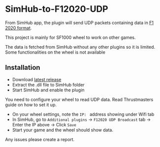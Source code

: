 # SimHub-to-F12020-UDP
From SimHub app, the plugin will send UDP packets containing data in [F1 2020 format](https://forums.codemasters.com/topic/50942-f1-2020-udp-specification/).

This project is mainly for SF1000 wheel to work on other games.

The data is fetched from SimHub without any other plugins so it is limited. Some functionalities on the wheel is not available

## Installation
- Download [latest release](/ducng99/SimHub-to-F12020-UDP/releases/latest)
- Extract the .dll file to SimHub folder
- Start SimHub and enable the plugin

You need to configure your wheel to read UDP data. Read Thrustmasters guide on how to set it up.

- On your wheel settings, note the `IP: ` address showing under Wifi tab
- In SimHub, go to `Additional plugins` -> `F12020 UDP Broadcast` tab -> Enter the IP above -> Click `Save`
- Start your game and the wheel should show data.

Any issues please create a report.